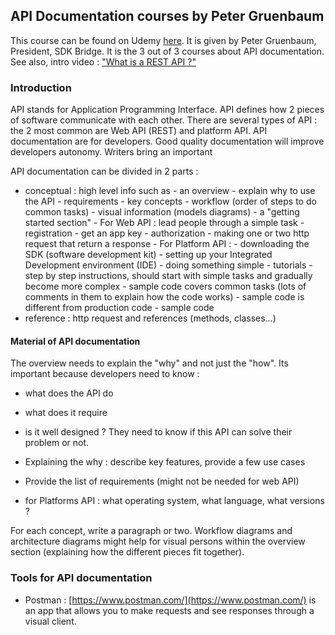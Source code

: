
## API Documentation courses by Peter Gruenbaum

This course can be found on Udemy [here](https://www.udemy.com/course/the-art-of-api-documentation/learn/lecture/4207186#overview). It is given by Peter Gruenbaum, President, SDK Bridge. It is the 3 out of 3 courses about API documentation.
See also, intro video : ["What is a REST API ?"](https://www.youtube.com/watch?v=lsMQRaeKNDk&ab_channel=IBMTechnology)

### Introduction

API stands for Application Programming Interface. API defines how 2 pieces of software communicate with each other.
There are several types of API : the 2 most common are Web API (REST) and platform API.
API documentation are for developers. Good quality documentation will improve developers autonomy. 
Writers bring an important 

API documentation can be divided in 2 parts :
- conceptual : high level info such as 
      - an overview
          - explain why to use the API
          - requirements
          - key concepts
          - workflow (order of steps to do common tasks)
          - visual information (models diagrams)
          - a "getting started section"
              - For Web API : lead people through a simple task
                  - registration
                  - get an app key
                  - authorization
                  - making one or two http request that return a response
              - For Platform API :
                  - downloading the SDK (software development kit)
                  - setting up your Integrated Development environment (IDE)
                  - doing something simple
      - tutorials
           - step by step instructions, should start with simple tasks and gradually become more complex
           - sample code covers common tasks (lots of comments in them to explain how the code works)
           - sample code is different from production code
      - sample code
- reference : http request and references (methods, classes...)

#### Material of API documentation

The overview needs to explain the "why" and not just the "how".
Its important because developers need to know :
- what does the API do
- what does it require
- is it well designed ?
They need to know if this API can solve their problem or not.

- Explaining the why : describe key features, provide a few use cases
- Provide the list of requirements (might not be needed for web API)
- for Platforms API : what operating system, what language, what versions ?

For each concept, write a paragraph or two.
Workflow diagrams and architecture diagrams might help for visual persons within the overview section (explaining how the different pieces fit together).

### Tools for API documentation

- Postman : [https://www.postman.com/](https://www.postman.com/) is an app that allows you to make requests and see responses through a visual client.
